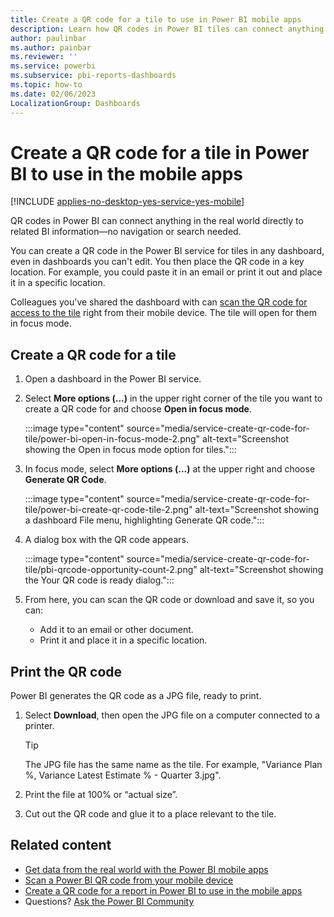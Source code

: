 ```yaml
---
title: Create a QR code for a tile to use in Power BI mobile apps
description: Learn how QR codes in Power BI tiles can connect anything in the real world directly to related BI information in the Power BI mobile app, no search needed.
author: paulinbar
ms.author: painbar
ms.reviewer: ''
ms.service: powerbi
ms.subservice: pbi-reports-dashboards
ms.topic: how-to
ms.date: 02/06/2023
LocalizationGroup: Dashboards
---
```

# Create a QR code for a tile in Power BI to use in the mobile apps

[!INCLUDE [applies-no-desktop-yes-service-yes-mobile](../includes/applies-no-desktop-yes-service-yes-mobile.md)]

QR codes in Power BI can connect anything in the real world directly to related BI information&mdash;no navigation or search needed.

You can create a QR code in the Power BI service for tiles in any dashboard, even in dashboards you can't edit. You then place the QR code in a key location. For example, you could paste it in an email or print it out and place it in a specific location.

Colleagues you've shared the dashboard with can [scan the QR code for access to the tile](../consumer/mobile/mobile-apps-qr-code.md) right from their mobile device. The tile will open for them in focus mode.

## Create a QR code for a tile

1. Open a dashboard in the Power BI service.
1. Select **More options (...)** in the upper right corner of the tile you want to create a QR code for and choose **Open in focus mode**.

   :::image type="content" source="media/service-create-qr-code-for-tile/power-bi-open-in-focus-mode-2.png" alt-text="Screenshot showing the Open in focus mode option for tiles.":::

1. In focus mode, select **More options (...)** at the upper right and choose **Generate QR Code**.

   :::image type="content" source="media/service-create-qr-code-for-tile/power-bi-create-qr-code-tile-2.png" alt-text="Screenshot showing a dashboard File menu, highlighting Generate QR code.":::

1. A dialog box with the QR code appears.

    :::image type="content" source="media/service-create-qr-code-for-tile/pbi-qrcode-opportunity-count-2.png" alt-text="Screenshot showing the Your QR code is ready dialog.":::
1. From here, you can scan the QR code or download and save it, so you can:

   * Add it to an email or other document.
   * Print it and place it in a specific location.

## Print the QR code

Power BI generates the QR code as a JPG file, ready to print.

1. Select **Download**, then open the JPG file on a computer connected to a printer.  

   > [!TIP]
   > The JPG file has the same name as the tile. For example, "Variance Plan %, Variance Latest Estimate % - Quarter 3.jpg".
   >
   >
2. Print the file at 100% or “actual size”.  
3. Cut out the QR code and glue it to a place relevant to the tile.

## Related content

* [Get data from the real world with the Power BI mobile apps](../consumer/mobile/mobile-apps-data-in-real-world-context.md)
* [Scan a Power BI QR code from your mobile device](../consumer/mobile/mobile-apps-qr-code.md)
* [Create a QR code for a report in Power BI to use in the mobile apps](service-create-qr-code-for-report.md)
* Questions? [Ask the Power BI Community](https://community.powerbi.com/)

